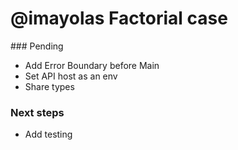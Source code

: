 # @imayolas Factorial case

### Pending

- Add Error Boundary before Main
- Set API host as an env
- Share types

### Next steps

- Add testing
